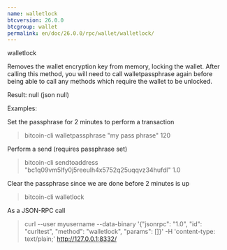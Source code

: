```yaml
---
name: walletlock
btcversion: 26.0.0
btcgroup: wallet
permalink: en/doc/26.0.0/rpc/wallet/walletlock/
---
```


walletlock

Removes the wallet encryption key from memory, locking the wallet.
After calling this method, you will need to call walletpassphrase again
before being able to call any methods which require the wallet to be unlocked.

Result:
null    (json null)

Examples:

Set the passphrase for 2 minutes to perform a transaction
> bitcoin-cli walletpassphrase "my pass phrase" 120

Perform a send (requires passphrase set)
> bitcoin-cli sendtoaddress "bc1q09vm5lfy0j5reeulh4x5752q25uqqvz34hufdl" 1.0

Clear the passphrase since we are done before 2 minutes is up
> bitcoin-cli walletlock 

As a JSON-RPC call
> curl --user myusername --data-binary '{"jsonrpc": "1.0", "id": "curltest", "method": "walletlock", "params": []}' -H 'content-type: text/plain;' http://127.0.0.1:8332/



